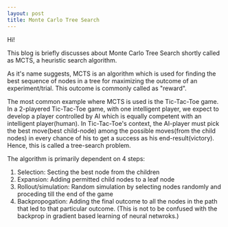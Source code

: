 ```yaml
---
layout: post
title: Monte Carlo Tree Search
---
```


Hi!

This blog is briefly discusses about Monte Carlo Tree Search shortly called as MCTS, a heuristic search algorithm.

As it's name suggests, MCTS is an algorithm which is used for finding the best sequence of nodes in a tree for maximizing the outcome of an experiment/trial. This outcome is commonly called as "reward". 

The most common example where MCTS is used is the Tic-Tac-Toe game. In a 2-playered Tic-Tac-Toe game, with one intelligent player, we expect to develop a player controlled by AI which is equally competent with an intelligent player(human). In Tic-Tac-Toe's context, the AI-player must pick the best move(best child-node) among the possible moves(from the child nodes) in every chance of his to get a success as his end-result(victory). Hence, this is called a tree-search problem.

The algorithm is primarily dependent on 4 steps:

1. Selection: Secting the best node from the children
2. Expansion: Adding permitted child nodes to a leaf node
3. Rollout/simulation: Random simulation by selecting nodes randomly and proceding till the end of the game
4. Backpropogation: Adding the final outcome to all the nodes in the path that led to that particular outcome. (This is not to be confused with the backprop in gradient based learning of neural netwroks.)




